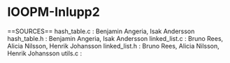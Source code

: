 # IOOPM-Inlupp2

==SOURCES==
hash_table.c  : Benjamin Angeria, Isak Andersson
hash_table.h  : Benjamin Angeria, Isak Andersson
linked_list.c : Bruno Rees, Alicia Nilsson, Henrik Johansson
linked_list.h : Bruno Rees, Alicia Nilsson, Henrik Johansson
utils.c       : 
